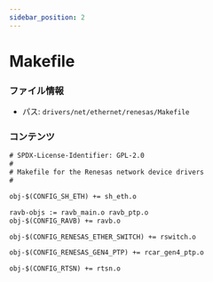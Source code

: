 ```yaml
---
sidebar_position: 2
---
```

# Makefile

### ファイル情報

- パス: `drivers/net/ethernet/renesas/Makefile`

### コンテンツ

```txt
# SPDX-License-Identifier: GPL-2.0
#
# Makefile for the Renesas network device drivers
#

obj-$(CONFIG_SH_ETH) += sh_eth.o

ravb-objs := ravb_main.o ravb_ptp.o
obj-$(CONFIG_RAVB) += ravb.o

obj-$(CONFIG_RENESAS_ETHER_SWITCH) += rswitch.o

obj-$(CONFIG_RENESAS_GEN4_PTP) += rcar_gen4_ptp.o

obj-$(CONFIG_RTSN) += rtsn.o

```
